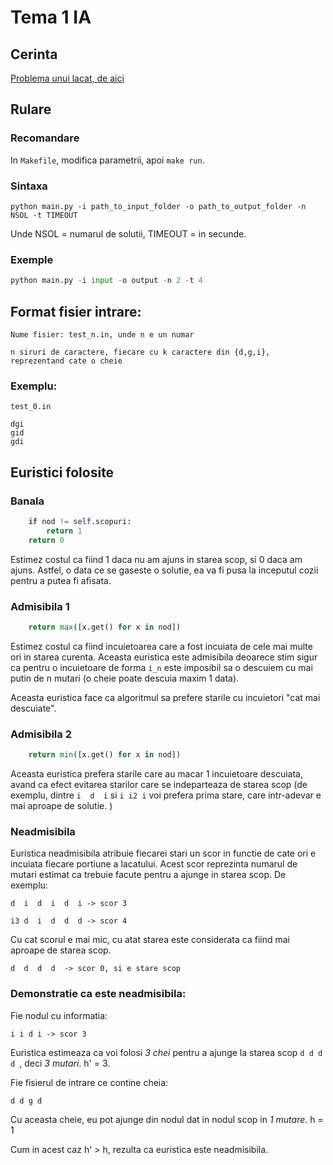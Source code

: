 # Tema 1 IA

## Cerinta

[Problema unui lacat, de aici](http://irinaciocan.ro/inteligenta_artificiala/exemple-teme-a-star.php)

## Rulare

### Recomandare
In `Makefile`, modifica parametrii, apoi `make run`.

### Sintaxa
`
python main.py -i path_to_input_folder -o path_to_output_folder -n NSOL -t TIMEOUT
`

Unde NSOL = numarul de solutii, TIMEOUT = in secunde.

### Exemple
```python
python main.py -i input -o output -n 2 -t 4
```


## Format fisier intrare:
```
Nume fisier: test_n.in, unde n e un numar

n siruri de caractere, fiecare cu k caractere din {d,g,i}, reprezentand cate o cheie
```
### Exemplu:
```
test_0.in

dgi
gid
gdi
```

## Euristici folosite

### Banala
```python
    if nod != self.scopuri:
        return 1
    return 0
```
Estimez costul ca fiind 1 daca nu am ajuns in starea scop, si 0 daca am ajuns. Astfel, o data ce se gaseste o solutie, ea va fi pusa la inceputul cozii pentru a putea fi afisata.
### Admisibila 1
```python
    return max([x.get() for x in nod])
```
Estimez costul ca fiind incuietoarea care a fost incuiata de cele mai multe ori in starea curenta. Aceasta euristica este admisibila deoarece stim sigur ca pentru o incuietoare de forma `i_n` este imposibil sa o descuiem cu mai putin de n mutari (o cheie poate descuia maxim 1 data).

Aceasta euristica face ca algoritmul sa prefere starile cu incuietori "cat mai descuiate".

### Admisibila 2
```python
    return min([x.get() for x in nod])
```
Aceasta euristica prefera starile care au macar 1 incuietoare descuiata, avand ca efect evitarea starilor care se indeparteaza de starea scop (de exemplu, dintre `i  d  i` si `i i2 i` voi prefera prima stare, care intr-adevar e mai aproape de solutie. )

### Neadmisibila
Euristica neadmisibila atribuie fiecarei stari un scor in functie de cate ori e incuiata fiecare portiune a lacatului. Acest scor reprezinta numarul de mutari estimat ca trebuie facute pentru a ajunge in starea scop.
De exemplu:

```
d  i  d  i  d  i -> scor 3

i3 d  i  d  d  d -> scor 4
```
Cu cat scorul e mai mic, cu atat starea este considerata ca fiind mai aproape de starea scop.
```
d  d  d  d  -> scor 0, si e stare scop
```
### Demonstratie ca este neadmisibila:
Fie nodul cu informatia:
```
i i d i -> scor 3
```
Euristica estimeaza ca voi folosi _3 chei_ pentru a ajunge la starea scop `d d d d `, deci _3 mutari_. h' = 3.

Fie fisierul de intrare ce contine cheia:
```
d d g d
```
Cu aceasta cheie, eu pot ajunge din nodul dat in nodul scop in _1 mutare_. h = 1

Cum in acest caz h' > h, rezulta ca euristica este neadmisibila.


